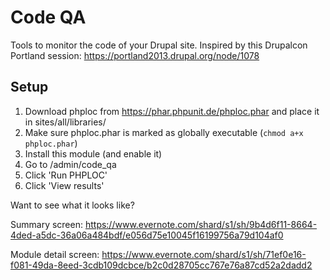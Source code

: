 # Code QA

Tools to monitor the code of your Drupal site. Inspired by this Drupalcon Portland session: https://portland2013.drupal.org/node/1078

## Setup

1. Download phploc from https://phar.phpunit.de/phploc.phar and place it in sites/all/libraries/
2. Make sure phploc.phar is marked as globally executable (`chmod a+x phploc.phar`)
3. Install this module (and enable it)
4. Go to <yoursite>/admin/code_qa
5. Click 'Run PHPLOC'
6. Click 'View results'

Want to see what it looks like?

Summary screen:
https://www.evernote.com/shard/s1/sh/9b4d6f11-8664-4ded-a5dc-36a06a484bdf/e056d75e10045f16199756a79d104af0

Module detail screen:
https://www.evernote.com/shard/s1/sh/71ef0e16-f081-49da-8eed-3cdb109dcbce/b2c0d28705cc767e76a87cd52a2dadd2